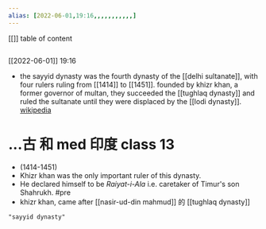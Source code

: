 ```yaml
---
alias: [2022-06-01,19:16,,,,,,,,,,,]
---
```

[[]]
table of content
```toc
```

[[2022-06-01]] 19:16
- the sayyid dynasty was the fourth dynasty of the [[delhi sultanate]], with four rulers ruling from [[1414]] to [[1451]]. founded by khizr khan, a former governor of multan, they succeeded the [[tughlaq dynasty]] and ruled the sultanate until they were displaced by the [[lodi dynasty]].
[wikipedia](https://en.wikipedia.org/wiki/sayyid%20dynasty)
# ...古 和 med 印度 class 13
- (1414-1451)
- Khizr khan was the only important ruler of this dynasty.
- He declared himself to be _Raiyat-i-Ala_ i.e. caretaker of Timur's son Shahrukh. #pre 
- khizr khan, came after [[nasir-ud-din mahmud]] 的 [[tughlaq dynasty]]
```query
"sayyid dynasty"
```
